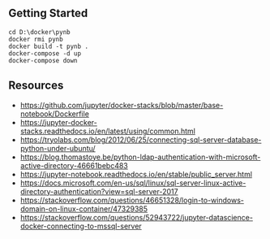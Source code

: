 ## Getting Started

```
cd D:\docker\pynb
docker rmi pynb
docker build -t pynb .
docker-compose -d up
docker-compose down
```
<!-- docker network create -d bridge --gateway=10.188.124.1 --subnet=10.188.124.1/28 mybridge -->

## Resources

* https://github.com/jupyter/docker-stacks/blob/master/base-notebook/Dockerfile
* https://jupyter-docker-stacks.readthedocs.io/en/latest/using/common.html
* https://tryolabs.com/blog/2012/06/25/connecting-sql-server-database-python-under-ubuntu/
* https://blog.thomastoye.be/python-ldap-authentication-with-microsoft-active-directory-46661bebc483
* https://jupyter-notebook.readthedocs.io/en/stable/public_server.html
* https://docs.microsoft.com/en-us/sql/linux/sql-server-linux-active-directory-authentication?view=sql-server-2017
* https://stackoverflow.com/questions/46651328/login-to-windows-domain-on-linux-container/47329385
* https://stackoverflow.com/questions/52943722/jupyter-datascience-docker-connecting-to-mssql-server

